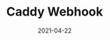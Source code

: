---
title: "Caddy Webhook"
date: 2021-04-22
description: Caddy V2 Webhook Module
weight: 2
link: https://github.com/WingLim/caddy-webhook
repo: https://github.com/WingLim/caddy-webhook
icon: 🪝
---